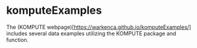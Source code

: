 # komputeExamples

The (KOMPUTE webpage)[https://warkenca.github.io/komputeExamples/] includes several data examples utilizing the KOMPUTE package and function.


